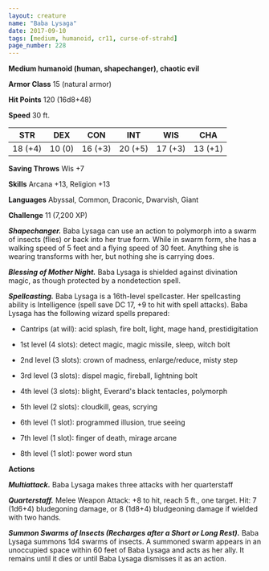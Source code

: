```yaml
---
layout: creature
name: "Baba Lysaga"
date: 2017-09-10
tags: [medium, humanoid, cr11, curse-of-strahd]
page_number: 228
---
```


**Medium humanoid (human, shapechanger), chaotic evil**

**Armor Class** 15 (natural armor)

**Hit Points** 120 (16d8+48)

**Speed** 30 ft.

|   STR   |   DEX   |   CON   |   INT   |   WIS   |   CHA   |
|:-----:|:-----:|:-----:|:-----:|:-----:|:-----:|
| 18 (+4) | 10 (0) | 16 (+3) | 20 (+5) | 17 (+3) | 13 (+1) |

**Saving Throws** Wis +7

**Skills** Arcana +13, Religion +13

**Languages** Abyssal, Common, Draconic, Dwarvish, Giant

**Challenge** 11 (7,200 XP)

***Shapechanger.*** Baba Lysaga can use an action to polymorph into a swarm of insects (flies) or back into her true form. While in swarm form, she has a walking speed of 5 feet and a flying speed of 30 feet. Anything she is wearing transforms with her, but nothing she is carrying does.

***Blessing of Mother Night.*** Baba Lysaga is shielded against divination magic, as though protected by a nondetection spell.

***Spellcasting.*** Baba Lysaga is a 16th-level spellcaster. Her spellcasting ability is Intelligence (spell save DC 17, +9 to hit with spell attacks). Baba Lysaga has the following wizard spells prepared:

* Cantrips (at will): acid splash, fire bolt, light, mage hand, prestidigitation

* 1st level (4 slots): detect magic, magic missile, sleep, witch bolt

* 2nd level (3 slots): crown of madness, enlarge/reduce, misty step

* 3rd level (3 slots): dispel magic, fireball, lightning bolt

* 4th level (3 slots): blight, Everard's black tentacles, polymorph

* 5th level (2 slots): cloudkill, geas, scrying

* 6th level (1 slot): programmed illusion, true seeing

* 7th level (1 slot): finger of death, mirage arcane

* 8th level (1 slot): power word stun

**Actions**

***Multiattack.*** Baba Lysaga makes three attacks with her quarterstaff

***Quarterstaff.*** Melee Weapon Attack: +8 to hit, reach 5 ft., one target. Hit: 7 (1d6+4) bludegoning damage, or 8 (1d8+4) bludgeoning damage if wielded with two hands.

***Summon Swarms of Insects (Recharges after a Short or Long Rest).*** Baba Lysaga summons 1d4 swarms of insects. A summoned swarm appears in an unoccupied space within 60 feet of Baba Lysaga and acts as her ally. It remains until it dies or until Baba Lysaga dismisses it as an action.

